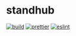 # standhub
[![build](https://github.com/evroon/standhub/actions/workflows/build.yml/badge.svg)](https://github.com/evroon/standhub/actions/workflows/build.yml)
[![prettier](https://github.com/evroon/standhub/actions/workflows/prettier.yml/badge.svg)](https://github.com/evroon/standhub/actions/workflows/prettier.yml)
[![eslint](https://github.com/evroon/standhub/actions/workflows/eslint.yml/badge.svg)](https://github.com/evroon/standhub/actions/workflows/eslint.yml)
